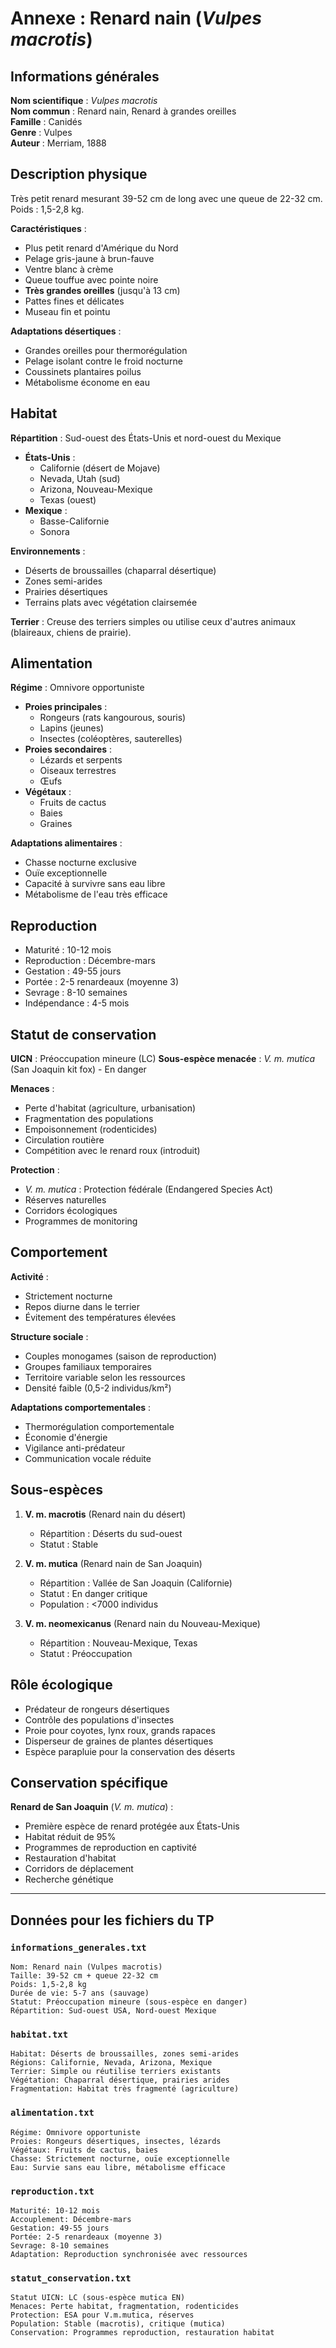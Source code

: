 # Annexe : Renard nain (*Vulpes macrotis*)

## Informations générales

**Nom scientifique** : *Vulpes macrotis*  
**Nom commun** : Renard nain, Renard à grandes oreilles  
**Famille** : Canidés  
**Genre** : Vulpes  
**Auteur** : Merriam, 1888  

## Description physique

Très petit renard mesurant 39-52 cm de long avec une queue de 22-32 cm. Poids : 1,5-2,8 kg.

**Caractéristiques** :
- Plus petit renard d'Amérique du Nord
- Pelage gris-jaune à brun-fauve
- Ventre blanc à crème
- Queue touffue avec pointe noire
- **Très grandes oreilles** (jusqu'à 13 cm)
- Pattes fines et délicates
- Museau fin et pointu

**Adaptations désertiques** :
- Grandes oreilles pour thermorégulation
- Pelage isolant contre le froid nocturne
- Coussinets plantaires poilus
- Métabolisme économe en eau

## Habitat

**Répartition** : Sud-ouest des États-Unis et nord-ouest du Mexique
- **États-Unis** :
  - Californie (désert de Mojave)
  - Nevada, Utah (sud)
  - Arizona, Nouveau-Mexique
  - Texas (ouest)
- **Mexique** :
  - Basse-Californie
  - Sonora

**Environnements** :
- Déserts de broussailles (chaparral désertique)
- Zones semi-arides
- Prairies désertiques
- Terrains plats avec végétation clairsemée

**Terrier** : Creuse des terriers simples ou utilise ceux d'autres animaux (blaireaux, chiens de prairie).

## Alimentation

**Régime** : Omnivore opportuniste
- **Proies principales** :
  - Rongeurs (rats kangourous, souris)
  - Lapins (jeunes)
  - Insectes (coléoptères, sauterelles)
- **Proies secondaires** :
  - Lézards et serpents
  - Oiseaux terrestres
  - Œufs
- **Végétaux** :
  - Fruits de cactus
  - Baies
  - Graines

**Adaptations alimentaires** :
- Chasse nocturne exclusive
- Ouïe exceptionnelle
- Capacité à survivre sans eau libre
- Métabolisme de l'eau très efficace

## Reproduction

- Maturité : 10-12 mois
- Reproduction : Décembre-mars
- Gestation : 49-55 jours
- Portée : 2-5 renardeaux (moyenne 3)
- Sevrage : 8-10 semaines
- Indépendance : 4-5 mois

## Statut de conservation

**UICN** : Préoccupation mineure (LC)
**Sous-espèce menacée** : *V. m. mutica* (San Joaquin kit fox) - En danger

**Menaces** :
- Perte d'habitat (agriculture, urbanisation)
- Fragmentation des populations
- Empoisonnement (rodenticides)
- Circulation routière
- Compétition avec le renard roux (introduit)

**Protection** :
- *V. m. mutica* : Protection fédérale (Endangered Species Act)
- Réserves naturelles
- Corridors écologiques
- Programmes de monitoring

## Comportement

**Activité** :
- Strictement nocturne
- Repos diurne dans le terrier
- Évitement des températures élevées

**Structure sociale** :
- Couples monogames (saison de reproduction)
- Groupes familiaux temporaires
- Territoire variable selon les ressources
- Densité faible (0,5-2 individus/km²)

**Adaptations comportementales** :
- Thermorégulation comportementale
- Économie d'énergie
- Vigilance anti-prédateur
- Communication vocale réduite

## Sous-espèces

1. **V. m. macrotis** (Renard nain du désert)
   - Répartition : Déserts du sud-ouest
   - Statut : Stable

2. **V. m. mutica** (Renard nain de San Joaquin)
   - Répartition : Vallée de San Joaquin (Californie)
   - Statut : En danger critique
   - Population : <7000 individus

3. **V. m. neomexicanus** (Renard nain du Nouveau-Mexique)
   - Répartition : Nouveau-Mexique, Texas
   - Statut : Préoccupation

## Rôle écologique

- Prédateur de rongeurs désertiques
- Contrôle des populations d'insectes
- Proie pour coyotes, lynx roux, grands rapaces
- Disperseur de graines de plantes désertiques
- Espèce parapluie pour la conservation des déserts

## Conservation spécifique

**Renard de San Joaquin** (*V. m. mutica*) :
- Première espèce de renard protégée aux États-Unis
- Habitat réduit de 95%
- Programmes de reproduction en captivité
- Restauration d'habitat
- Corridors de déplacement
- Recherche génétique

---

## Données pour les fichiers du TP

### `informations_generales.txt`
```
Nom: Renard nain (Vulpes macrotis)
Taille: 39-52 cm + queue 22-32 cm
Poids: 1,5-2,8 kg
Durée de vie: 5-7 ans (sauvage)
Statut: Préoccupation mineure (sous-espèce en danger)
Répartition: Sud-ouest USA, Nord-ouest Mexique
```

### `habitat.txt`
```
Habitat: Déserts de broussailles, zones semi-arides
Régions: Californie, Nevada, Arizona, Mexique
Terrier: Simple ou réutilise terriers existants
Végétation: Chaparral désertique, prairies arides
Fragmentation: Habitat très fragmenté (agriculture)
```

### `alimentation.txt`
```
Régime: Omnivore opportuniste
Proies: Rongeurs désertiques, insectes, lézards
Végétaux: Fruits de cactus, baies
Chasse: Strictement nocturne, ouïe exceptionnelle
Eau: Survie sans eau libre, métabolisme efficace
```

### `reproduction.txt`
```
Maturité: 10-12 mois
Accouplement: Décembre-mars
Gestation: 49-55 jours
Portée: 2-5 renardeaux (moyenne 3)
Sevrage: 8-10 semaines
Adaptation: Reproduction synchronisée avec ressources
```

### `statut_conservation.txt`
```
Statut UICN: LC (sous-espèce mutica EN)
Menaces: Perte habitat, fragmentation, rodenticides
Protection: ESA pour V.m.mutica, réserves
Population: Stable (macrotis), critique (mutica)
Conservation: Programmes reproduction, restauration habitat
```